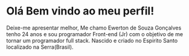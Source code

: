 <h1>Olá Bem vindo ao meu perfil!</h1>

<p>Deixe-me apresentar melhor, Me chamo Ewerton de Souza Gonçalves tenho 24 anos e sou programador Front-end (Jr) com o objetivo de me tornar um programador full stack. 
Nascido e criado no Espirito Santo localizado na Serra(Brasil).
</p> 
